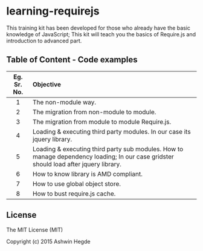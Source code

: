 # learning-requirejs

This training kit has been developed for those who already have the basic knowledge of JavaScript; This kit will teach you the basics of Require.js and introduction to advanced part.

##  Table of Content - Code examples

| Eg. Sr. No.  | Objective  |
| :------------: |:---------------|
| 1 | The non-module way. |
| 2 | The migration from non-module to module.     |
| 3 | The migration from module to module Require.js. |
| 4 | Loading & executing third party modules. In our case its jquery library. |
| 5 | Loading & executing third party sub modules. How to manage dependency loading; In our case gridster should load after jquery library.|
| 6 | How to know library is AMD compliant. |
| 7 | How to use global object store. |
| 8 | How to bust require.js cache. |

## License

The MIT License (MIT)

Copyright (c) 2015 Ashwin Hegde
